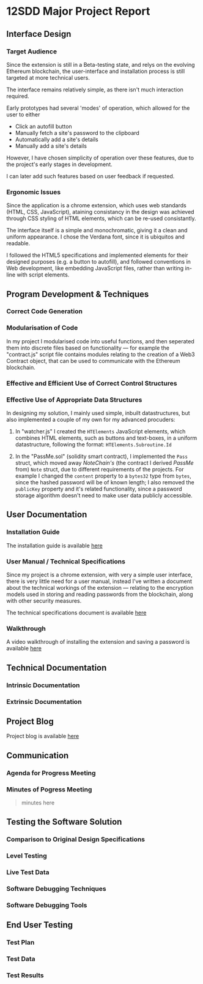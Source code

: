 12SDD Major Project Report
==========================

Interface Design
----------------

### Target Audience

Since the extension is still in a Beta-testing state, and relys on the evolving Ethereum blockchain, the user-interface and installation process is still targeted at more technical users.

The interface remains relatively simple, as there isn't much interaction required.

Early prototypes had several 'modes' of operation, which allowed for the user to either

* Click an autofill button
* Manually fetch a site's password to the clipboard
* Automatically add a site's details
* Manually add a site's details

However, I have chosen simplicity of operation over these features, due to the project's early stages in development.

I can later add such features based on user feedback if requested.

### Ergonomic Issues

Since the application is a chrome extension, which uses web standards (HTML, CSS, JavaScript), ataining consistancy in the design was achieved through CSS styling of HTML elements, which can be re-used consistantly.

The interface itself is a simple and monochromatic, giving it a clean and uniform appearance. I chose the Verdana font, since it is ubiquitos and readable.

I followed the HTML5 specifications and implemented elements for their designed purposes (e.g. a button to autofill), and followed conventions in Web development, like embedding JavaScript files, rather than writing in-line with script elements.


Program Development & Techniques
--------------------------------

### Correct Code Generation

### Modularisation of Code

In my project I modularised code into useful functions, and then seperated them into discrete files based on functionality &mdash; for example the "contract.js" script file contains modules relating to the creation of a Web3 Contract object, that can be used to communicate with the Ethereum blockchain.

### Effective and Efficient Use of Correct Control Structures

### Effective Use of Appropriate Data Structures

In designing my solution, I mainly used simple, inbuilt datastructures, but also implemented a couple of my own for my advanced procuders:

1. In "watcher.js" I created the `HTElements` JavaScript elements, which combines HTML elements, such as buttons and text-boxes, in a uniform datastructure, following the format: `HTElements.Subroutine.Id`

2. In the "PassMe.sol" (solidity smart contract), I implemented the `Pass` struct, which moved away *NoteChain's* (the contract I derived *PassMe* from) `Note` struct, due to different requirements of the projects. For example I changed the `content` property to a `bytes32` type from `bytes`, since the hashed password will be of known length; I also removed the `publicKey` property and it's related functionality, since a password storage algorithm doesn't need to make user data publicly accessible.

User Documentation
------------------

### Installation Guide

The installation guide is available [here](install.html)

### User Manual / Technical Specifications

Since my project is a chrome extension, with very a simple user interface, there is very little need for a user manual, instead I've written a document about the technical workings of the extension &mdash; relating to the encryption models used in storing and reading passwords from the blockchain, along with other security measures.

The technical specifications document is available [here](technical.html)

### Walkthrough

A video walkthrough of installing the extension and saving a password is available [here](walkthrough.html)

Technical Documentation
-----------------------

### Intrinsic Documentation

### Extrinsic Documentation

Project Blog
------------

Project blog is available [here](../log/)

Communication
-------------

### Agenda for Progress Meeting

### Minutes of Pogress Meeting
> minutes here

Testing the Software Solution
-----------------------------

### Comparison to Original Design Specifications

### Level Testing

### Live Test Data

### Software Debugging Techniques

### Software Debugging Tools

End User Testing
----------------

### Test Plan

### Test Data

### Test Results
